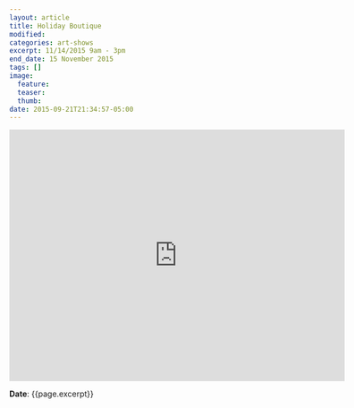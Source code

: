 ```yaml
---
layout: article
title: Holiday Boutique
modified:
categories: art-shows
excerpt: 11/14/2015 9am - 3pm
end_date: 15 November 2015
tags: []
image:
  feature:
  teaser:
  thumb:
date: 2015-09-21T21:34:57-05:00
---
```


<iframe src="https://www.google.com/maps/embed?pb=!1m18!1m12!1m3!1d1314.0229421000554!2d-90.48553577306198!3d38.63128574553986!2m3!1f0!2f0!3f0!3m2!1i1024!2i768!4f13.1!3m3!1m2!1s0x87d8d2e087974275%3A0x17c8436c68883a30!2s13525+Clayton+Rd%2C+St+Louis%2C+MO+63141!5e0!3m2!1sen!2sus!4v1442889786537" width="600" height="450" frameborder="0" style="border:0" allowfullscreen></iframe>

**Date**: {{page.excerpt}}
